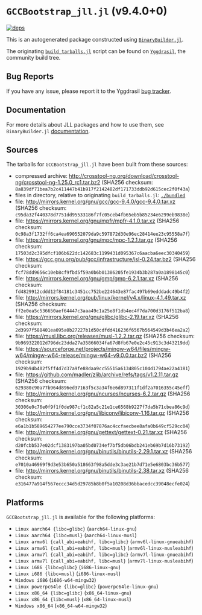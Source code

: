 # `GCCBootstrap_jll.jl` (v9.4.0+0)

[![deps](https://juliahub.com/docs/GCCBootstrap_jll/deps.svg)](https://juliahub.com/ui/Packages/GCCBootstrap_jll/x0Dpv?page=2)

This is an autogenerated package constructed using [`BinaryBuilder.jl`](https://github.com/JuliaPackaging/BinaryBuilder.jl).

The originating [`build_tarballs.jl`](https://github.com/JuliaPackaging/Yggdrasil/blob/b1469b44df4c63961a6c0f0387a89ef4ef24aa26/G/GCCBootstrap/build_tarballs.jl) script can be found on [`Yggdrasil`](https://github.com/JuliaPackaging/Yggdrasil/), the community build tree.

## Bug Reports

If you have any issue, please report it to the Yggdrasil [bug tracker](https://github.com/JuliaPackaging/Yggdrasil/issues).

## Documentation

For more details about JLL packages and how to use them, see `BinaryBuilder.jl` [documentation](https://docs.binarybuilder.org/stable/jll/).

## Sources

The tarballs for `GCCBootstrap_jll.jl` have been built from these sources:

* compressed archive: http://crosstool-ng.org/download/crosstool-ng/crosstool-ng-1.25.0_rc1.tar.bz2 (SHA256 checksum: `8a839df71bea7b2c411447b41b917f2142482df171733ddb92d615cec2f0f43a`)
* files in directory, relative to originating `build_tarballs.jl`: [`./bundled`](https://github.com/JuliaPackaging/Yggdrasil/tree/b1469b44df4c63961a6c0f0387a89ef4ef24aa26/G/GCCBootstrap/bundled)
* file: http://mirrors.kernel.org/gnu/gcc/gcc-9.4.0/gcc-9.4.0.tar.xz (SHA256 checksum: `c95da32f440378d7751dd95533186f7fc05ceb4fb65eb5b85234e6299eb9838e`)
* file: https://mirrors.kernel.org/gnu/mpfr/mpfr-4.1.0.tar.xz (SHA256 checksum: `0c98a3f1732ff6ca4ea690552079da9c597872d30e96ec28414ee23c95558a7f`)
* file: https://mirrors.kernel.org/gnu/mpc/mpc-1.2.1.tar.gz (SHA256 checksum: `17503d2c395dfcf106b622dc142683c1199431d095367c6aacba6eec30340459`)
* file: https://gcc.gnu.org/pub/gcc/infrastructure/isl-0.24.tar.bz2 (SHA256 checksum: `fcf78dd9656c10eb8cf9fbd5f59a0b6b01386205fe1934b3b287a0a1898145c0`)
* file: https://mirrors.kernel.org/gnu/gmp/gmp-6.2.1.tar.xz (SHA256 checksum: `fd4829912cddd12f84181c3451cc752be224643e87fac497b69edddadc49b4f2`)
* file: http://mirrors.kernel.org/pub/linux/kernel/v4.x/linux-4.1.49.tar.xz (SHA256 checksum: `ff2e0ea5c536650aef64447c3aaa49c1a25e8f1db4ec4f7da700d3176f512ba8`)
* file: https://mirrors.kernel.org/gnu/glibc/glibc-2.19.tar.xz (SHA256 checksum: `2d3997f588401ea095a0b27227b1d50cdfdd416236f6567b564549d3b46ea2a2`)
* file: https://musl.libc.org/releases/musl-1.2.2.tar.gz (SHA256 checksum: `9b969322012d796dc23dda27a35866034fa67d8fb67e0e2c45c913c3d43219dd`)
* file: https://sourceforge.net/projects/mingw-w64/files/mingw-w64/mingw-w64-release/mingw-w64-v9.0.0.tar.bz2 (SHA256 checksum: `1929b94b402f5ff4d7d37a9fe88daa9cc55515a6134805c104d1794ae22a4181`)
* file: https://github.com/madler/zlib/archive/refs/tags/v1.2.11.tar.gz (SHA256 checksum: `629380c90a77b964d896ed37163f5c3a34f6e6d897311f1df2a7016355c45eff`)
* file: http://mirrors.kernel.org/gnu/ncurses/ncurses-6.2.tar.gz (SHA256 checksum: `30306e0c76e0f9f1f0de987cf1c82a5c21e1ce6568b9227f7da5b71cbea86c9d`)
* file: http://mirrors.kernel.org/gnu/libiconv/libiconv-1.16.tar.gz (SHA256 checksum: `e6a1b1b589654277ee790cce3734f07876ac4ccfaecbee8afa0b649cf529cc04`)
* file: http://mirrors.kernel.org/gnu/gettext/gettext-0.21.tar.xz (SHA256 checksum: `d20fcbb537e02dcf1383197ba05bd0734ef7bf5db06bdb241eb69b7d16b73192`)
* file: http://mirrors.kernel.org/gnu/binutils/binutils-2.29.1.tar.xz (SHA256 checksum: `e7010a46969f9d3e53b650a518663f98a5dde3c3ae21b7d71e5e6803bc36b577`)
* file: http://mirrors.kernel.org/gnu/binutils/binutils-2.38.tar.xz (SHA256 checksum: `e316477a914f567eccc34d5d29785b8b0f5a10208d36bbacedcc39048ecfe024`)

## Platforms

`GCCBootstrap_jll.jl` is available for the following platforms:

* `Linux aarch64 {libc=glibc}` (`aarch64-linux-gnu`)
* `Linux aarch64 {libc=musl}` (`aarch64-linux-musl`)
* `Linux armv6l {call_abi=eabihf, libc=glibc}` (`armv6l-linux-gnueabihf`)
* `Linux armv6l {call_abi=eabihf, libc=musl}` (`armv6l-linux-musleabihf`)
* `Linux armv7l {call_abi=eabihf, libc=glibc}` (`armv7l-linux-gnueabihf`)
* `Linux armv7l {call_abi=eabihf, libc=musl}` (`armv7l-linux-musleabihf`)
* `Linux i686 {libc=glibc}` (`i686-linux-gnu`)
* `Linux i686 {libc=musl}` (`i686-linux-musl`)
* `Windows i686` (`i686-w64-mingw32`)
* `Linux powerpc64le {libc=glibc}` (`powerpc64le-linux-gnu`)
* `Linux x86_64 {libc=glibc}` (`x86_64-linux-gnu`)
* `Linux x86_64 {libc=musl}` (`x86_64-linux-musl`)
* `Windows x86_64` (`x86_64-w64-mingw32`)

